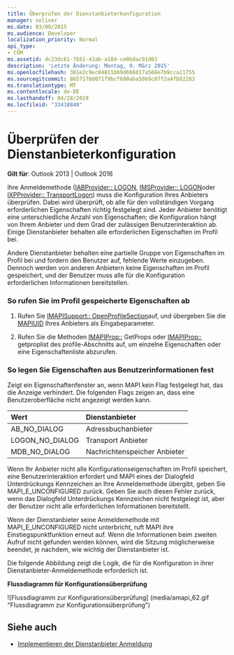 ```yaml
---
title: Überprüfen der Dienstanbieterkonfiguration
manager: soliver
ms.date: 03/09/2015
ms.audience: Developer
localization_priority: Normal
api_type:
- COM
ms.assetid: dc23dc61-7b51-43ab-a184-ce0bdac91d03
description: 'Letzte Änderung: Montag, 9. März 2015'
ms.openlocfilehash: 381e2c9ec84811b69d666017a568e7b9cca21755
ms.sourcegitcommit: 8657170d071f9bcf680aba50b9c07f2a4fb82283
ms.translationtype: MT
ms.contentlocale: de-DE
ms.lasthandoff: 04/28/2019
ms.locfileid: "33418848"
---
```

# <a name="verifying-service-provider-configuration"></a>Überprüfen der Dienstanbieterkonfiguration
  
**Gilt für**: Outlook 2013 | Outlook 2016 
  
Ihre Anmeldemethode ([IABProvider:: LOGON](iabprovider-logon.md), [IMSProvider:: LOGON](imsprovider-logon.md)oder [IXPProvider:: TransportLogon](ixpprovider-transportlogon.md)) muss die Konfiguration Ihres Anbieters überprüfen. Dabei wird überprüft, ob alle für den vollständigen Vorgang erforderlichen Eigenschaften richtig festgelegt sind. Jeder Anbieter benötigt eine unterschiedliche Anzahl von Eigenschaften; die Konfiguration hängt von Ihrem Anbieter und dem Grad der zulässigen Benutzerinteraktion ab. Einige Dienstanbieter behalten alle erforderlichen Eigenschaften im Profil bei. 

Andere Dienstanbieter behalten eine partielle Gruppe von Eigenschaften im Profil bei und fordern den Benutzer auf, fehlende Werte einzugeben. Dennoch werden von anderen Anbietern keine Eigenschaften im Profil gespeichert, und der Benutzer muss alle für die Konfiguration erforderlichen Informationen bereitstellen.
  
### <a name="to-retrieve-properties-stored-in-the-profile"></a>So rufen Sie im Profil gespeicherte Eigenschaften ab
  
1. Rufen Sie [IMAPISupport:: OpenProfileSection](imapisupport-openprofilesection.md)auf, und übergeben Sie die [MAPIUID](mapiuid.md) Ihres Anbieters als Eingabeparameter. 
    
2. Rufen Sie die Methoden [IMAPIProp::](imapiprop-getprops.md) GetProps oder [IMAPIProp::](imapiprop-getproplist.md) getproplist des profile-Abschnitts auf, um einzelne Eigenschaften oder eine Eigenschaftenliste abzurufen. 
    
### <a name="to-set-properties-from-user-information"></a>So legen Sie Eigenschaften aus Benutzerinformationen fest
  
Zeigt ein Eigenschaftenfenster an, wenn MAPI kein Flag festgelegt hat, das die Anzeige verhindert. Die folgenden Flags zeigen an, dass eine Benutzeroberfläche nicht angezeigt werden kann.
  
|**Wert**|**Dienstanbieter**|
|:-----|:-----|
|AB_NO_DIALOG  <br/> |Adressbuchanbieter  <br/> |
|LOGON_NO_DIALOG  <br/> |Transport Anbieter  <br/> |
|MDB_NO_DIALOG  <br/> |Nachrichtenspeicher Anbieter  <br/> |
   
Wenn Ihr Anbieter nicht alle Konfigurationseigenschaften im Profil speichert, eine Benutzerinteraktion erfordert und MAPI eines der Dialogfeld Unterdrückungs Kennzeichen an Ihre Anmeldemethode übergibt, geben Sie MAPI_E_UNCONFIGURED zurück. Geben Sie auch diesen Fehler zurück, wenn das Dialogfeld Unterdrückungs Kennzeichen nicht festgelegt ist, aber der Benutzer nicht alle erforderlichen Informationen bereitstellt.
  
Wenn der Dienstanbieter seine Anmeldemethode mit MAPI_E_UNCONFIGURED nicht unterbricht, ruft MAPI ihre Einstiegspunktfunktion erneut auf. Wenn die Informationen beim zweiten Aufruf nicht gefunden werden können, wird die Sitzung möglicherweise beendet, je nachdem, wie wichtig der Dienstanbieter ist. 
  
Die folgende Abbildung zeigt die Logik, die für die Konfiguration in ihrer Dienstanbieter-Anmeldemethode erforderlich ist. 
  
**Flussdiagramm für Konfigurationsüberprüfung**
  
![Flussdiagramm zur Konfigurationsüberprüfung] (media/amapi_62.gif "Flussdiagramm zur Konfigurationsüberprüfung")
  
## <a name="see-also"></a>Siehe auch

- [Implementieren der Dienstanbieter Anmeldung](implementing-service-provider-logon.md)

